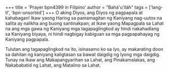 +++
title = 'Prayer bpn4399 in Filipino'
author = "Bahá'u'lláh"
tags = ['lang-tl', 'bpn-unsorted']
+++
O aking Diyos, ang Diyos ng pagpapala at kahabagan! Ikaw yaong Haring sa pamamagitan ng Kaniyang nag-uutos na salita ay nalikha ang buong santinakpan; at Ikaw yaong Mapagpala sa Lahat na ang mga gawa ng Kaniyang mga tagapaglingkod ay hindi nakahadlang sa Kaniyang biyaya, ni hindi nagbigay kabiguan sa mga pagpapahayag ng Kaniyang pagpapala.

Tulutan ang tagapaglingkod na ito, isinasamo ko sa Iyo, ay makarating doon sa dahilan ng kaniyang kaligtasan sa bawat daigdig ng Iyong mga daigdig. Tunay na Ikaw ang Makapangyarihan sa Lahat, ang Pinakamalakas, ang Nakababatid ng Lahat, ang Matalino sa Lahat.
